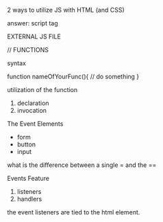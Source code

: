 2 ways to utilize JS with HTML (and CSS)

answer: script tag

EXTERNAL JS FILE

// FUNCTIONS

syntax

function nameOfYourFunc(){
    //  do something
}

utilization of the function

1. declaration
2. invocation

The Event Elements

- form
- button
- input

what is the difference between a single = and the == 

Events Feature
1. listeners
2. handlers

the event listeners are tied to the html element.
